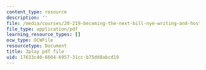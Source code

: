 ```yaml
---
content_type: resource
description: ''
file: /media/courses/20-219-becoming-the-next-bill-nye-writing-and-hosting-the-educational-show-january-iap-2015/17633c406604695731ccb75dd8abcd19_Docl3KOqnHI.pdf
file_type: application/pdf
learning_resource_types: []
ocw_type: OCWFile
resourcetype: Document
title: 3play pdf file
uid: 17633c40-6604-6957-31cc-b75dd8abcd19
---
```

